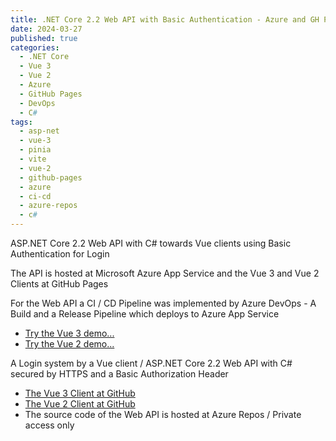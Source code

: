 ```yaml
---
title: .NET Core 2.2 Web API with Basic Authentication - Azure and GH Pages 
date: 2024-03-27
published: true
categories:
  - .NET Core
  - Vue 3
  - Vue 2
  - Azure
  - GitHub Pages
  - DevOps
  - C#  
tags:
  - asp-net
  - vue-3
  - pinia
  - vite
  - vue-2
  - github-pages
  - azure
  - ci-cd
  - azure-repos
  - c#
---
```



ASP.NET Core 2.2 Web API with C# towards Vue clients using Basic Authentication for Login

The API is hosted at Microsoft Azure App Service and the Vue 3 and Vue 2 Clients at GitHub Pages 

For the Web API a CI / CD Pipeline was implemented by Azure DevOps - A Build and a Release Pipeline which deploys to Azure App Service

<ul>
<li>
<a href="https://persteenolsen.github.io/vue-3-basic-auth-gh-pages-client/" target="_blank" title="Basic Authentication by Vue 3">Try the Vue 3 demo...</a>
</li>
<li>
<a href="https://persteenolsen.github.io/vue-basic-auth-gh-pages-client/" target="_blank" title="Basic Authentication by Vue 2">Try the Vue 2 demo...</a>
</li>
</ul>

<p>A Login system by a Vue client / ASP.NET Core 2.2 Web API with C# secured by HTTPS and a Basic Authorization Header</p>

<ul>

<li><a href="https://github.com/persteenolsen/vue-3-basic-auth-gh-pages-client" target="_blank">The Vue 3 Client at GitHub</a></li>
<li><a href="https://github.com/persteenolsen/vue-basic-auth-gh-pages-client" target="_blank">The Vue 2 Client at GitHub</a></li>
<li>The source code of the Web API is hosted at Azure Repos / Private access only</li>
</ul>
